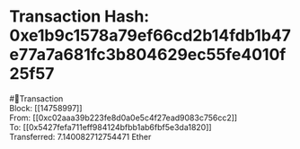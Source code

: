 
Transaction Hash: 0xe1b9c1578a79ef66cd2b14fdb1b47e77a7a681fc3b804629ec55fe4010f25f57
====================================================================================
  
#💸Transaction  
Block: [[14758997]]  
From: [[0xc02aaa39b223fe8d0a0e5c4f27ead9083c756cc2]]  
To: [[0x5427fefa711eff984124bfbb1ab6fbf5e3da1820]]  
Transferred: 7.140082712754471 Ether